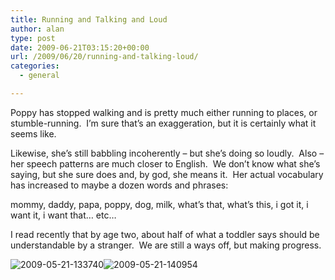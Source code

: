 ```yaml
---
title: Running and Talking and Loud
author: alan
type: post
date: 2009-06-21T03:15:20+00:00
url: /2009/06/20/running-and-talking-loud/
categories:
  - general

---
```

Poppy has stopped walking and is pretty much either running to places, or stumble-running.  I&#8217;m sure that&#8217;s an exaggeration, but it is certainly what it seems like.

Likewise, she&#8217;s still babbling incoherently &#8211; but she&#8217;s doing so loudly.  Also &#8211; her speech patterns are much closer to English.  We don&#8217;t know what she&#8217;s saying, but she sure does and, by god, she means it.  Her actual vocabulary has increased to maybe a dozen words and phrases:

mommy, daddy, papa, poppy, dog, milk, what&#8217;s that, what&#8217;s this, i got it, i want it, i want that&#8230; etc&#8230;

I read recently that by age two, about half of what a toddler says should be understandable by a stranger.  We are still a ways off, but making progress.

![2009-05-21-133740][1]![2009-05-21-140954][2]


 [1]: http://farm3.static.flickr.com/2452/3556664523_b646a0baec_t.jpg
 [2]: http://farm3.static.flickr.com/2426/3557484894_211f87ebbc_t.jpg

